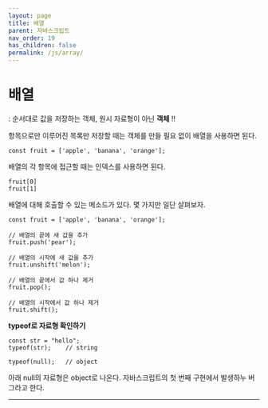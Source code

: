 ```yaml
---
layout: page
title: 배열
parent: 자바스크립트
nav_order: 19
has_children: false
permalink: /js/array/
---
```


# **배열**

: 순서대로 값을 저장하는 객체, 원시 자료형이 아닌 **객체** !!

항목으로만 이루어진 목록만 저장할 때는 객체를 만들 필요 없이 배열을 사용하면 된다.

```
const fruit = ['apple', 'banana', 'orange'];
```

배열의 각 항목에 접근할 때는 인덱스를 사용하면 된다.

```
fruit[0]
fruit[1]
```

배열에 대해 호출할 수 있는 메소드가 있다. 몇 가지만 일단 살펴보자.

```
const fruit = ['apple', 'banana', 'orange'];

// 배열의 끝에 새 값을 추가
fruit.push('pear');

// 배열의 시작에 새 값을 추가
fruit.unshift('melon');

// 배열의 끝에서 값 하나 제거
fruit.pop();

// 배열의 시작에서 값 하나 제거
fruit.shift();
```


**typeof로 자료형 확인하기**

```
const str = "hello";
typeof(str);	// string

typeof(null);	// object
```

아래 null의 자료형은 object로 나온다. 자바스크립트의 첫 번째 구현에서 발생하누 버그라고 한다.

---
